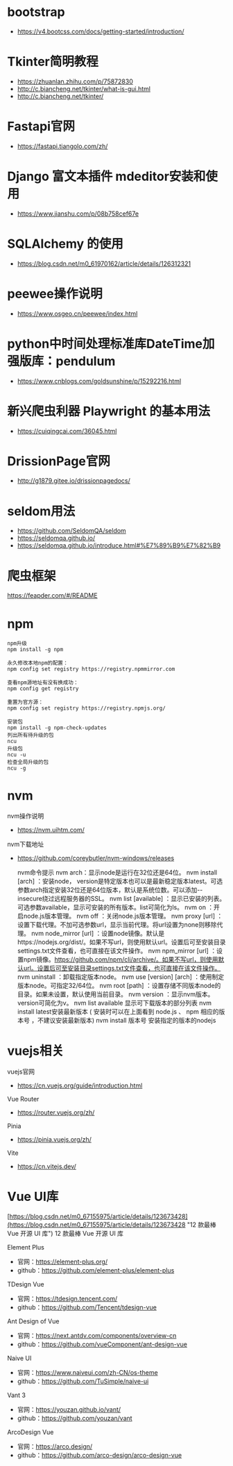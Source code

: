 # bootstrap

- https://v4.bootcss.com/docs/getting-started/introduction/

# Tkinter简明教程

- https://zhuanlan.zhihu.com/p/75872830
- http://c.biancheng.net/tkinter/what-is-gui.html
- http://c.biancheng.net/tkinter/

# Fastapi官网

- https://fastapi.tiangolo.com/zh/

# Django 富文本插件 mdeditor安装和使用

- https://www.jianshu.com/p/08b758cef67e

# SQLAlchemy 的使用

- https://blog.csdn.net/m0_61970162/article/details/126312321

# peewee操作说明

- https://www.osgeo.cn/peewee/index.html

# python中时间处理标准库DateTime加强版库：pendulum

- https://www.cnblogs.com/goldsunshine/p/15292216.html

# 新兴爬虫利器 Playwright 的基本用法

- https://cuiqingcai.com/36045.html

# DrissionPage官网

- http://g1879.gitee.io/drissionpagedocs/

# seldom用法

- https://github.com/SeldomQA/seldom   
- https://seldomqa.github.io/ 
- https://seldomqa.github.io/introduce.html#%E7%89%B9%E7%82%B9



# 爬虫框架

https://feapder.com/#/README

# npm

    npm升级 
    npm install -g npm
    
    永久修改本地npm的配置：
    npm config set registry https://registry.npmmirror.com 
    
    查看npm源地址有没有换成功：
    npm config get registry 
    
    重置为官方源：
    npm config set registry https://registry.npmjs.org/ 
    
    安装包
    npm install -g npm-check-updates
    列出所有待升级的包
    ncu
    升级包 
    ncu -u
    检查全局升级的包
    ncu -g

# nvm

nvm操作说明

- https://nvm.uihtm.com/

nvm下载地址

- https://github.com/coreybutler/nvm-windows/releases

    nvm命令提示
    nvm arch：显示node是运行在32位还是64位。
    nvm install <version> [arch] ：安装node， version是特定版本也可以是最新稳定版本latest。可选参数arch指定安装32位还是64位版本，默认是系统位数。可以添加--insecure绕过远程服务器的SSL。
    nvm list [available] ：显示已安装的列表。可选参数available，显示可安装的所有版本。list可简化为ls。
    nvm on ：开启node.js版本管理。
    nvm off ：关闭node.js版本管理。
    nvm proxy [url] ：设置下载代理。不加可选参数url，显示当前代理。将url设置为none则移除代理。
    nvm node_mirror [url] ：设置node镜像。默认是https://nodejs.org/dist/。如果不写url，则使用默认url。设置后可至安装目录settings.txt文件查看，也可直接在该文件操作。
    nvm npm_mirror [url] ：设置npm镜像。https://github.com/npm/cli/archive/。如果不写url，则使用默认url。设置后可至安装目录settings.txt文件查看，也可直接在该文件操作。
    nvm uninstall <version> ：卸载指定版本node。
    nvm use [version] [arch] ：使用制定版本node。可指定32/64位。
    nvm root [path] ：设置存储不同版本node的目录。如果未设置，默认使用当前目录。
    nvm version ：显示nvm版本。version可简化为v。
    nvm list available 显示可下载版本的部分列表
    nvm install latest安装最新版本 ( 安装时可以在上面看到 node.js 、 npm 相应的版本号 ，不建议安装最新版本)
    nvm install 版本号 安装指定的版本的nodejs

# vuejs相关

vuejs官网

- https://cn.vuejs.org/guide/introduction.html

Vue Router

- https://router.vuejs.org/zh/

Pinia

- https://pinia.vuejs.org/zh/

Vite

- https://cn.vitejs.dev/

# Vue UI库

[https://blog.csdn.net/m0_67155975/article/details/123673428](https://blog.csdn.net/m0_67155975/article/details/123673428 "12 款最棒 Vue 开源 UI 库") 12 款最棒 Vue 开源 UI 库

Element Plus

- 官网：https://element-plus.org/
- github：https://github.com/element-plus/element-plus

TDesign Vue

- 官网：https://tdesign.tencent.com/
- github：https://github.com/Tencent/tdesign-vue

Ant Design of Vue

- 官网：https://next.antdv.com/components/overview-cn
- github：https://github.com/vueComponent/ant-design-vue

Naive UI

- 官网：https://www.naiveui.com/zh-CN/os-theme
- github：https://github.com/TuSimple/naive-ui

Vant 3

- 官网：https://youzan.github.io/vant/
- github：https://github.com/youzan/vant

ArcoDesign Vue

- 官网：https://arco.design/
- github：https://github.com/arco-design/arco-design-vue